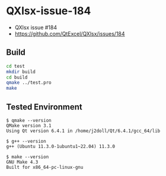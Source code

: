 # QXlsx-issue-184

- QXlsx issue #184 
- https://github.com/QtExcel/QXlsx/issues/184

## Build

```sh
cd test
mkdir build 
cd build
qmake ../test.pro
make
```

## Tested Environment 

```
$ qmake --version
QMake version 3.1
Using Qt version 6.4.1 in /home/j2doll/Qt/6.4.1/gcc_64/lib

$ g++ --version
g++ (Ubuntu 11.3.0-1ubuntu1~22.04) 11.3.0

$ make --version
GNU Make 4.3
Built for x86_64-pc-linux-gnu
```


